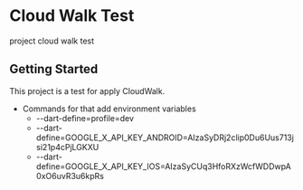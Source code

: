 # Cloud Walk Test

project cloud walk test

## Getting Started

This project is a test for apply CloudWalk.

- Commands for that add environment variables
  - --dart-define=profile=dev
  - --dart-define=GOOGLE_X_API_KEY_ANDROID=AIzaSyDRj2clip0Du6Uus713jsi21p4cPjLGKXU
  - --dart-define=GOOGLE_X_API_KEY_IOS=AIzaSyCUq3HfoRXzWcfWDDwpA0xO6uvR3u6kpRs

